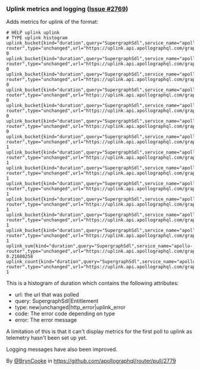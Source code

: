 ### Uplink metrics and logging ([Issue #2769](https://github.com/apollographql/router/issues/2769))

Adds metrics for uplink of the format:
```
# HELP uplink uplink
# TYPE uplink histogram
uplink_bucket{kind="duration",query="SupergraphSdl",service_name="apollo-router",type="unchanged",url="https://uplink.api.apollographql.com/graphql",le="0.001"} 0
uplink_bucket{kind="duration",query="SupergraphSdl",service_name="apollo-router",type="unchanged",url="https://uplink.api.apollographql.com/graphql",le="0.005"} 0
uplink_bucket{kind="duration",query="SupergraphSdl",service_name="apollo-router",type="unchanged",url="https://uplink.api.apollographql.com/graphql",le="0.015"} 0
uplink_bucket{kind="duration",query="SupergraphSdl",service_name="apollo-router",type="unchanged",url="https://uplink.api.apollographql.com/graphql",le="0.05"} 0
uplink_bucket{kind="duration",query="SupergraphSdl",service_name="apollo-router",type="unchanged",url="https://uplink.api.apollographql.com/graphql",le="0.1"} 0
uplink_bucket{kind="duration",query="SupergraphSdl",service_name="apollo-router",type="unchanged",url="https://uplink.api.apollographql.com/graphql",le="0.2"} 0
uplink_bucket{kind="duration",query="SupergraphSdl",service_name="apollo-router",type="unchanged",url="https://uplink.api.apollographql.com/graphql",le="0.3"} 1
uplink_bucket{kind="duration",query="SupergraphSdl",service_name="apollo-router",type="unchanged",url="https://uplink.api.apollographql.com/graphql",le="0.4"} 1
uplink_bucket{kind="duration",query="SupergraphSdl",service_name="apollo-router",type="unchanged",url="https://uplink.api.apollographql.com/graphql",le="0.5"} 1
uplink_bucket{kind="duration",query="SupergraphSdl",service_name="apollo-router",type="unchanged",url="https://uplink.api.apollographql.com/graphql",le="1"} 1
uplink_bucket{kind="duration",query="SupergraphSdl",service_name="apollo-router",type="unchanged",url="https://uplink.api.apollographql.com/graphql",le="5"} 1
uplink_bucket{kind="duration",query="SupergraphSdl",service_name="apollo-router",type="unchanged",url="https://uplink.api.apollographql.com/graphql",le="10"} 1
uplink_bucket{kind="duration",query="SupergraphSdl",service_name="apollo-router",type="unchanged",url="https://uplink.api.apollographql.com/graphql",le="+Inf"} 1
uplink_sum{kind="duration",query="SupergraphSdl",service_name="apollo-router",type="unchanged",url="https://uplink.api.apollographql.com/graphql"} 0.21680258
uplink_count{kind="duration",query="SupergraphSdl",service_name="apollo-router",type="unchanged",url="https://uplink.api.apollographql.com/graphql"} 1
```
This is a histogram of duration which contains the following attributes:
* url: the url that was polled
* query: SupergraphSdl|Entitlement
* type: new|unchanged|http_error|uplink_error
* code: The error code depending on type
* error: The error message

A limitation of this is that it can't display metrics for the first poll to uplink as telemetry hasn't been set up yet.

Logging messages have also been improved.

By [@BrynCooke](https://github.com/BrynCooke) in https://github.com/apollographql/router/pull/2779
